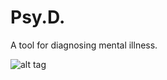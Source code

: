 # Psy.D.

A tool for diagnosing mental illness.


![alt tag](http://www.camdeardorff.com/PSY.D/FrontPage@2x.png)
